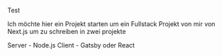 Test

Ich möchte hier ein Projekt starten um ein Fullstack Projekt von mir von Next.js um zu schreiben in zwei projekte

Server - Node.js
Client - Gatsby oder React
